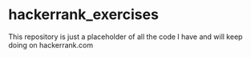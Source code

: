# hackerrank_exercises
This repository is just a placeholder of all the code I have and will keep doing on hackerrank.com
